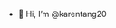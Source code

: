 - 👋 Hi, I’m @karentang20

<!---
karentang20/karentang20 is a ✨ special ✨ repository because its `README.md` (this file) appears on your GitHub profile.
You can click the Preview link to take a look at your changes.
--->
